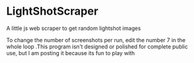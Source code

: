 # LightShotScraper
A little js web scraper to get random lightshot images

To change the number of screenshots per run, edit the number 7 in the whole loop
.This program isn't designed or polished for complete public use, but I am posting it because its fun to play with
